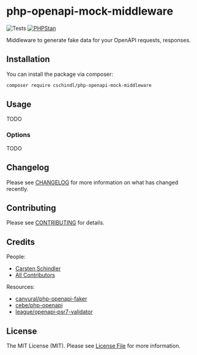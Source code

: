 # php-openapi-mock-middleware

![Tests](https://github.com/cschindl/php-openapi-mock-middleware/workflows/Tests/badge.svg)
[![PHPStan](https://img.shields.io/badge/PHPStan-Level%20Max-brightgreen.svg?style=flat&logo=php)](https://phpstan.org)

Middleware to generate fake data for your OpenAPI requests, responses.

## Installation

You can install the package via composer:

```bash
composer require cschindl/php-openapi-mock-middleware
```

## Usage

TODO

### Options

TODO

## Changelog

Please see [CHANGELOG](CHANGELOG.md) for more information on what has changed recently.

## Contributing

Please see [CONTRIBUTING](CONTRIBUTING.md) for details.

## Credits

People:
- [Carsten Schindler](https://github.com/cschindl)
- [All Contributors](../../contributors)

Resources:
- [canvural/php-openapi-faker](https://github.com/canvural/php-openapi-faker)
- [cebe/php-openapi](https://github.com/cebe/php-openapi)
- [league/openapi-psr7-validator](https://github.com/thephpleague/openapi-psr7-validator)

## License

The MIT License (MIT). Please see [License File](LICENSE.md) for more information.
